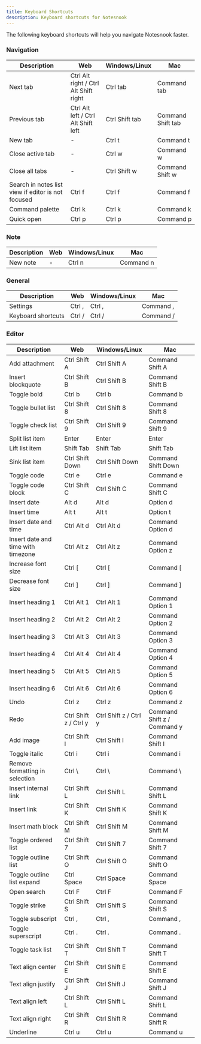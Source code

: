 ```yaml
---
title: Keyboard Shortcuts
description: Keyboard shortcuts for Notesnook
---
```


The following keyboard shortcuts will help you navigate Notesnook faster.

### Navigation

| Description | Web | Windows/Linux | Mac |
| --- | --- | --- | --- |
| Next tab | Ctrl Alt right / Ctrl Alt Shift right | Ctrl tab | Command tab |
| Previous tab | Ctrl Alt left / Ctrl Alt Shift left | Ctrl Shift tab | Command Shift tab |
| New tab | - | Ctrl t | Command t |
| Close active tab | - | Ctrl w | Command w |
| Close all tabs | - | Ctrl Shift w | Command Shift w |
| Search in notes list view if editor is not focused | Ctrl f | Ctrl f | Command f |
| Command palette | Ctrl k | Ctrl k | Command k |
| Quick open | Ctrl p | Ctrl p | Command p |

### Note

| Description | Web | Windows/Linux | Mac |
| --- | --- | --- | --- |
| New note | - | Ctrl n | Command n |

### General

| Description | Web | Windows/Linux | Mac |
| --- | --- | --- | --- |
| Settings | Ctrl , | Ctrl , | Command , |
| Keyboard shortcuts | Ctrl / | Ctrl / | Command / |

### Editor

| Description | Web | Windows/Linux | Mac |
| --- | --- | --- | --- |
| Add attachment | Ctrl Shift A | Ctrl Shift A | Command Shift A |
| Insert blockquote | Ctrl Shift B | Ctrl Shift B | Command Shift B |
| Toggle bold | Ctrl b | Ctrl b | Command b |
| Toggle bullet list | Ctrl Shift 8 | Ctrl Shift 8 | Command Shift 8 |
| Toggle check list | Ctrl Shift 9 | Ctrl Shift 9 | Command Shift 9 |
| Split list item | Enter | Enter | Enter |
| Lift list item | Shift Tab | Shift Tab | Shift Tab |
| Sink list item | Ctrl Shift Down | Ctrl Shift Down | Command Shift Down |
| Toggle code | Ctrl e | Ctrl e | Command e |
| Toggle code block | Ctrl Shift C | Ctrl Shift C | Command Shift C |
| Insert date | Alt d | Alt d | Option d |
| Insert time | Alt t | Alt t | Option t |
| Insert date and time | Ctrl Alt d | Ctrl Alt d | Command Option d |
| Insert date and time with timezone | Ctrl Alt z | Ctrl Alt z | Command Option z |
| Increase font size | Ctrl [ | Ctrl [ | Command [ |
| Decrease font size | Ctrl ] | Ctrl ] | Command ] |
| Insert heading 1 | Ctrl Alt 1 | Ctrl Alt 1 | Command Option 1 |
| Insert heading 2 | Ctrl Alt 2 | Ctrl Alt 2 | Command Option 2 |
| Insert heading 3 | Ctrl Alt 3 | Ctrl Alt 3 | Command Option 3 |
| Insert heading 4 | Ctrl Alt 4 | Ctrl Alt 4 | Command Option 4 |
| Insert heading 5 | Ctrl Alt 5 | Ctrl Alt 5 | Command Option 5 |
| Insert heading 6 | Ctrl Alt 6 | Ctrl Alt 6 | Command Option 6 |
| Undo | Ctrl z | Ctrl z | Command z |
| Redo | Ctrl Shift z / Ctrl y | Ctrl Shift z / Ctrl y | Command Shift z / Command y |
| Add image | Ctrl Shift I | Ctrl Shift I | Command Shift I |
| Toggle italic | Ctrl i | Ctrl i | Command i |
| Remove formatting in selection | Ctrl \ | Ctrl \ | Command \ |
| Insert internal link | Ctrl Shift L | Ctrl Shift L | Command Shift L |
| Insert link | Ctrl Shift K | Ctrl Shift K | Command Shift K |
| Insert math block | Ctrl Shift M | Ctrl Shift M | Command Shift M |
| Toggle ordered list | Ctrl Shift 7 | Ctrl Shift 7 | Command Shift 7 |
| Toggle outline list | Ctrl Shift O | Ctrl Shift O | Command Shift O |
| Toggle outline list expand | Ctrl Space | Ctrl Space | Command Space |
| Open search | Ctrl F | Ctrl F | Command F |
| Toggle strike | Ctrl Shift S | Ctrl Shift S | Command Shift S |
| Toggle subscript | Ctrl , | Ctrl , | Command , |
| Toggle superscript | Ctrl . | Ctrl . | Command . |
| Toggle task list | Ctrl Shift T | Ctrl Shift T | Command Shift T |
| Text align center | Ctrl Shift E | Ctrl Shift E | Command Shift E |
| Text align justify | Ctrl Shift J | Ctrl Shift J | Command Shift J |
| Text align left | Ctrl Shift L | Ctrl Shift L | Command Shift L |
| Text align right | Ctrl Shift R | Ctrl Shift R | Command Shift R |
| Underline | Ctrl u | Ctrl u | Command u |